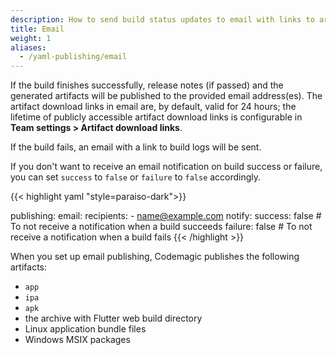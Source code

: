 ```yaml
---
description: How to send build status updates to email with links to artifacts in codemagic.yaml
title: Email
weight: 1
aliases:
  - /yaml-publishing/email
---
```


If the build finishes successfully, release notes (if passed) and the generated artifacts will be published to the provided email address(es). The artifact download links in email are, by default, valid for 24 hours; the lifetime of publicly accessible artifact download links is configurable in **Team settings > Artifact download links**.

If the build fails, an email with a link to build logs will be sent.

If you don't want to receive an email notification on build success or failure, you can set `success` to `false` or `failure` to `false` accordingly.

{{< highlight yaml "style=paraiso-dark">}}

publishing:
  email:
    recipients:
      - name@example.com
    notify:
      success: false # To not receive a notification when a build succeeds
      failure: false # To not receive a notification when a build fails
{{< /highlight >}}



When you set up email publishing, Codemagic publishes the following artifacts:

- `app`
- `ipa`
- `apk`
- the archive with Flutter web build directory
- Linux application bundle files
- Windows MSIX packages
